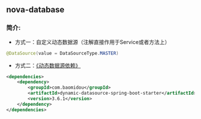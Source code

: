 ## nova-database
### 简介:
* 方式一：自定义动态数据源（注解直接作用于Service或者方法上）
~~~java
@DataSource(value = DataSourceType.MASTER)
~~~

* 方式二：[《动态数据源依赖》](https://mvnrepository.com/artifact/com.baomidou/dynamic-datasource-spring-boot-starter)
~~~xml
<dependencies>
    <dependency>
        <groupId>com.baomidou</groupId>
        <artifactId>dynamic-datasource-spring-boot-starter</artifactId>
        <version>3.6.1</version>
    </dependency>
</dependencies>
~~~

